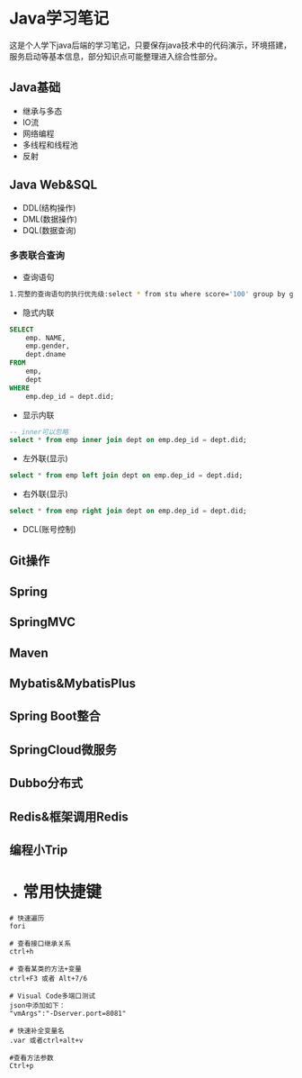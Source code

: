 # Java学习笔记

这是个人学下java后端的学习笔记，只要保存java技术中的代码演示，环境搭建，服务启动等基本信息，部分知识点可能整理进入综合性部分。


## Java基础

- 继承与多态
- IO流
- 网络编程
- 多线程和线程池
- 反射

## Java Web&SQL

- DDL(结构操作)
- DML(数据操作)
- DQL(数据查询)

### 多表联合查询

- 查询语句
```bash
1.完整的查询语句的执行优先级:select * from stu where score='100' group by gender having count(*)  > 2 order by score desc limit 0,3;
```
- 隐式内联

```sql
SELECT
    emp. NAME,
    emp.gender,
    dept.dname
FROM
    emp,
    dept
WHERE
    emp.dep_id = dept.did;
```

- 显示内联

```sql
-- inner可以忽略
select * from emp inner join dept on emp.dep_id = dept.did;
```

- 左外联(显示)

```sql
select * from emp left join dept on emp.dep_id = dept.did;
```

- 右外联(显示)

```sql
select * from emp right join dept on emp.dep_id = dept.did;
```

- DCL(账号控制)

## Git操作

## Spring

## SpringMVC

## Maven

## Mybatis&MybatisPlus

## Spring Boot整合

## SpringCloud微服务

## Dubbo分布式

## Redis&框架调用Redis

## 编程小Trip

- # 常用快捷键

```
# 快速遍历
fori

# 查看接口继承关系
ctrl+h

# 查看某类的方法+变量
ctrl+F3 或者 Alt+7/6

# Visual Code多端口测试
json中添加如下：
"vmArgs":"-Dserver.port=8081"

# 快速补全变量名
.var 或者ctrl+alt+v

#查看方法参数
Ctrl+p
```

